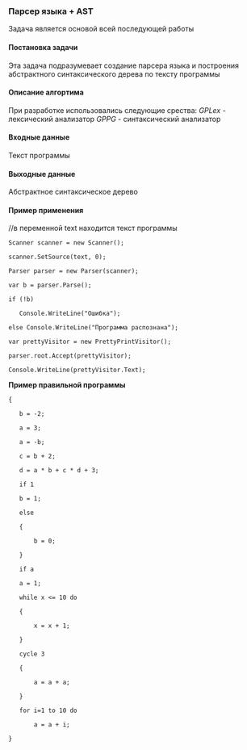 ### Парсер языка + AST

Задача является основой всей последующей работы

#### Постановка задачи

Эта задача подразумевает создание парсера языка и построения абстрактного синтаксического дерева по тексту программы

#### Описание алгортима

При разработке использовались следующие срества:
*GPLex* - лексический анализатор
*GPPG* - синтаксический анализатор

#### Входные данные

Текст программы

#### Выходные данные

Абстрактное синтаксическое дерево

#### Пример применения

//в переменной text находится текст программы

`Scanner scanner = new Scanner();`

`scanner.SetSource(text, 0);`


`Parser parser = new Parser(scanner);`

`var b = parser.Parse();`

`if (!b)`

`	Console.WriteLine("Ошибка");`

`else Console.WriteLine("Программа распознана");`

`var prettyVisitor = new PrettyPrintVisitor();`

`parser.root.Accept(prettyVisitor);`

`Console.WriteLine(prettyVisitor.Text);`



 **Пример правильной программы** 


`{`

`	b = -2;`

`	a = 3;`

`	a = -b;`

`	c = b + 2;`

`	d = a * b + c * d + 3;`

`	if 1`

`	b = 1;`

`	else`

`	{`

`		b = 0;`

`	}`

`	if a`

`	a = 1;`

`	while x <= 10 do`

`	{`

`		x = x + 1;`

`	}`

`	cycle 3`

`	{`

`		a = a + a;`

`	}`

`	for i=1 to 10 do`

`		a = a + i;`

`}`

